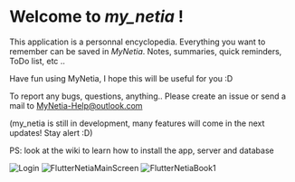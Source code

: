# Welcome to *my_netia* !

This application is a personnal encyclopedia. Everything you want to remember can be saved in *MyNetia*. Notes, summaries, quick reminders, ToDo list, etc ..

Have fun using MyNetia, I hope this will be useful for you :D

To report any bugs, questions, anything.. Please create an issue or send a mail to MyNetia-Help@outlook.com

(my_netia is still in development, many features will come in the next updates! Stay alert :D)

PS: look at the wiki to learn how to install the app, server and database

![Login](https://user-images.githubusercontent.com/33542661/150660713-4980b0de-85cb-49d7-b468-6e42174f6d06.png)
![FlutterNetiaMainScreen](https://user-images.githubusercontent.com/33542661/137604642-880c47bc-1880-4595-8a00-02ca51a025c2.png)
![FlutterNetiaBook1](https://user-images.githubusercontent.com/33542661/137604696-f92dd0a2-cd7d-40ec-90d0-93601c1b654b.png)
